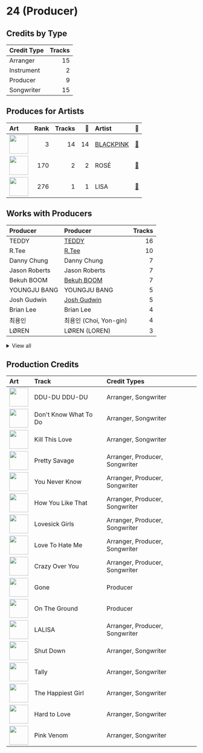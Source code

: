 # 24 (Producer)

## Credits by Type

| Credit Type | Tracks |
|:---|---:|
| Arranger | 15 |
| Instrument | 2 |
| Producer | 9 |
| Songwriter | 15 |

## Produces for Artists

| Art | Rank | Tracks | 💚 | Artist | 🔗 |
|:---|---:|---:|---:|:---|:---|
| <img src="https://i.scdn.co/image/ab6761610000e5ebc9690bc711d04b3d4fd4b87c" alt="" width="50" /> | 3 | 14 | 14 | [BLACKPINK](../../artists/blackpink/overview.md) | [🔗](https://open.spotify.com/artist/41MozSoPIsD1dJM0CLPjZF) |
| <img src="https://i.scdn.co/image/ab6761610000e5ebd2d167f018561742f26a0997" alt="" width="50" /> | 170 | 2 | 2 | ROSÉ | [🔗](https://open.spotify.com/artist/3eVa5w3URK5duf6eyVDbu9) |
| <img src="https://i.scdn.co/image/ab6761610000e5ebf079b411705b38460bf575e6" alt="" width="50" /> | 276 | 1 | 1 | LISA | [🔗](https://open.spotify.com/artist/5L1lO4eRHmJ7a0Q6csE5cT) |

## Works with Producers

| Producer | Producer | Tracks |
|:---|:---|---:|
| TEDDY | [TEDDY](../teddy/overview.md) | 16 |
| R.Tee | [R.Tee](../r_tee/overview.md) | 10 |
| Danny Chung | Danny Chung | 7 |
| Jason Roberts | Jason Roberts | 7 |
| Bekuh BOOM | [Bekuh BOOM](../bekuh_boom/overview.md) | 7 |
| YOUNGJU BANG | YOUNGJU BANG | 5 |
| Josh Gudwin | [Josh Gudwin](../josh_gudwin/overview.md) | 5 |
| Brian Lee | Brian Lee | 4 |
| 최용인 | 최용인 (Choi, Yon-gin) | 4 |
| LØREN | LØREN (LOREN) | 3 |


<details>
<summary>View all</summary>

| Producer | Producer | Tracks |
|:---|:---|---:|
| Vince | Vince | 3 |
| Jason Robert | Jason Robert | 3 |
| ROSÉ | ROSÉ (ROSÉ) | 2 |
| IDO | IDO | 1 |
| J. Lauryn | J. Lauryn | 1 |
| YONGJU BANG | YONGJU BANG | 1 |
| Alex Oriet | Alex Oriet | 1 |
| Steph Jones | Steph Jones | 1 |
| YG Family | YG Family | 1 |
| David Phelan | David Phelan | 1 |
| Max Wolfgang | Max Wolfgang | 1 |
| Tushar Apte | Tushar Apte | 1 |
| JISOO | JISOO | 1 |
| Rob Grimaldi | Rob Grimaldi | 1 |
| Willy Moon | Willy Moon | 1 |
| Freddy Wexler | Freddy Wexler | 1 |
| Nat Dunn | Nat Dunn | 1 |
| FUTURE BOUNCE | FUTURE BOUNCE | 1 |
| Jose Balaguer | Jose Balaguer | 1 |
| NOHC | NOHC | 1 |
| Teddy Sinclair | Teddy Sinclair | 1 |
| Jon Bellion | Jon Bellion | 1 |
| David Guetta | David Guetta | 1 |
| Bianca Atterberry | Bianca Atterberry | 1 |
| Chloe George | Chloe George | 1 |
| Jorgen Odegard | Jorgen Odegard | 1 |
| Paro | Paro | 1 |
| Raul Cubina | Raul Cubina | 1 |
| Amy Allen | Amy Allen | 1 |
| Leah Haywood | Leah Haywood | 1 |
| Soraya LaPread | Soraya LaPread | 1 |
| Ojivolta | Ojivolta | 1 |
| JENNIE | JENNIE | 1 |

</details>


## Production Credits

| Art | Track | Credit Types |
|:---|:---|:---|
| <img src="https://i.scdn.co/image/ab67616d0000b273bfd46639322b597331d9ecef" alt="" width="50" /> | DDU-DU DDU-DU | Arranger, Songwriter |
| <img src="https://i.scdn.co/image/ab67616d0000b273e20e5c366b497518353497b0" alt="" width="50" /> | Don't Know What To Do | Arranger, Songwriter |
| <img src="https://i.scdn.co/image/ab67616d0000b273e20e5c366b497518353497b0" alt="" width="50" /> | Kill This Love | Arranger, Songwriter |
| <img src="https://i.scdn.co/image/ab67616d0000b2737dd8f95320e8ef08aa121dfe" alt="" width="50" /> | Pretty Savage | Arranger, Producer, Songwriter |
| <img src="https://i.scdn.co/image/ab67616d0000b2737dd8f95320e8ef08aa121dfe" alt="" width="50" /> | You Never Know | Arranger, Producer, Songwriter |
| <img src="https://i.scdn.co/image/ab67616d0000b2737dd8f95320e8ef08aa121dfe" alt="" width="50" /> | How You Like That | Arranger, Producer, Songwriter |
| <img src="https://i.scdn.co/image/ab67616d0000b2737dd8f95320e8ef08aa121dfe" alt="" width="50" /> | Lovesick Girls | Arranger, Producer, Songwriter |
| <img src="https://i.scdn.co/image/ab67616d0000b2737dd8f95320e8ef08aa121dfe" alt="" width="50" /> | Love To Hate Me | Arranger, Producer, Songwriter |
| <img src="https://i.scdn.co/image/ab67616d0000b2737dd8f95320e8ef08aa121dfe" alt="" width="50" /> | Crazy Over You | Arranger, Producer, Songwriter |
| <img src="https://i.scdn.co/image/ab67616d0000b273fdec91537c467efa0cd75e2f" alt="" width="50" /> | Gone | Producer |
| <img src="https://i.scdn.co/image/ab67616d0000b273fdec91537c467efa0cd75e2f" alt="" width="50" /> | On The Ground | Producer |
| <img src="https://i.scdn.co/image/ab67616d0000b273330f11fb125bb80b760f9e19" alt="" width="50" /> | LALISA | Arranger, Producer, Songwriter |
| <img src="https://i.scdn.co/image/ab67616d0000b2734aeaaeeb0755f1d8a8b51738" alt="" width="50" /> | Shut Down | Arranger, Songwriter |
| <img src="https://i.scdn.co/image/ab67616d0000b2734aeaaeeb0755f1d8a8b51738" alt="" width="50" /> | Tally | Arranger, Songwriter |
| <img src="https://i.scdn.co/image/ab67616d0000b2734aeaaeeb0755f1d8a8b51738" alt="" width="50" /> | The Happiest Girl | Arranger, Songwriter |
| <img src="https://i.scdn.co/image/ab67616d0000b2734aeaaeeb0755f1d8a8b51738" alt="" width="50" /> | Hard to Love | Arranger, Songwriter |
| <img src="https://i.scdn.co/image/ab67616d0000b2734aeaaeeb0755f1d8a8b51738" alt="" width="50" /> | Pink Venom | Arranger, Songwriter |